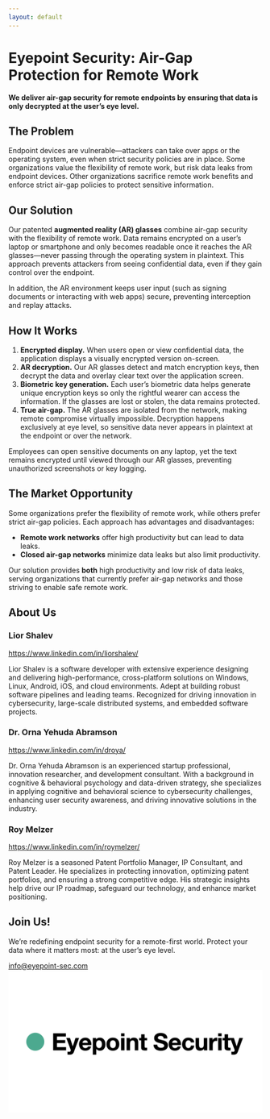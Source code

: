 ```yaml
---
layout: default
---
```


# Eyepoint Security: Air-Gap Protection for Remote Work

**We deliver air-gap security for remote endpoints by ensuring that data is only decrypted at the user’s eye level.**

## **The Problem**

Endpoint devices are vulnerable—attackers can take over apps or the operating system, even when strict security policies are in place. Some organizations value the flexibility of remote work, but risk data leaks from endpoint devices. Other organizations sacrifice remote work benefits and enforce strict air-gap policies to protect sensitive information.

## **Our Solution**

Our patented **augmented reality (AR) glasses** combine air-gap security with the flexibility of remote work. Data remains encrypted on a user’s laptop or smartphone and only becomes readable once it reaches the AR glasses—never passing through the operating system in plaintext. This approach prevents attackers from seeing confidential data, even if they gain control over the endpoint.

In addition, the AR environment keeps user input (such as signing documents or interacting with web apps) secure, preventing interception and replay attacks.

## **How It Works**

1. **Encrypted display.** When users open or view confidential data, the application displays a visually encrypted version on-screen.
2. **AR decryption.** Our AR glasses detect and match encryption keys, then decrypt the data and overlay clear text over the application screen.
3. **Biometric key generation.** Each user’s biometric data helps generate unique encryption keys so only the rightful wearer can access the information. If the glasses are lost or stolen, the data remains protected.
4. **True air-gap.** The AR glasses are isolated from the network, making remote compromise virtually impossible. Decryption happens exclusively at eye level, so sensitive data never appears in plaintext at the endpoint or over the network.

Employees can open sensitive documents on any laptop, yet the text remains encrypted until viewed through our AR glasses, preventing unauthorized screenshots or key logging.

## **The Market Opportunity**

Some organizations prefer the flexibility of remote work, while others prefer strict air-gap policies. Each approach has advantages and disadvantages:

- **Remote work networks** offer high productivity but can lead to data leaks.
- **Closed air-gap networks** minimize data leaks but also limit productivity.

Our solution provides **both** high productivity and low risk of data leaks, serving organizations that currently prefer air-gap networks and those striving to enable safe remote work.

## **About Us**

### **Lior Shalev**

https://www.linkedin.com/in/liorshalev/

Lior Shalev is a software developer with extensive experience designing and delivering high-performance, cross-platform solutions on Windows, Linux, Android, iOS, and cloud environments. Adept at building robust software pipelines and leading teams. Recognized for driving innovation in cybersecurity, large-scale distributed systems, and embedded software projects.

### **Dr. Orna Yehuda Abramson**

https://www.linkedin.com/in/droya/

Dr. Orna Yehuda Abramson is an experienced startup professional, innovation researcher, and development consultant. With a background in cognitive & behavioral psychology and data-driven strategy, she specializes in applying cognitive and behavioral science to cybersecurity challenges, enhancing user security awareness, and driving innovative solutions in the industry.

### **Roy Melzer**

https://www.linkedin.com/in/roymelzer/

Roy Melzer is a seasoned Patent Portfolio Manager, IP Consultant, and Patent Leader. He specializes in protecting innovation, optimizing patent portfolios, and ensuring a strong competitive edge. His strategic insights help drive our IP roadmap, safeguard our technology, and enhance market positioning.

## **Join Us!**

We’re redefining endpoint security for a remote-first world. Protect your data where it matters most: at the user’s eye level.

[info@eyepoint-sec.com](mailto:info@eyepoint-sec.com)
![logo](assets/logo.png)
